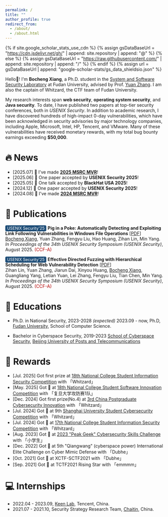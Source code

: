 ```yaml
---
permalink: /
title: ""
author_profile: true
redirect_from: 
  - /about/
  - /about.html
---
```


{% if site.google_scholar_stats_use_cdn %}
{% assign gsDataBaseUrl = "https://cdn.jsdelivr.net/gh/" | append: site.repository | append: "@" %}
{% else %}
{% assign gsDataBaseUrl = "https://raw.githubusercontent.com/" | append: site.repository | append: "/" %}
{% endif %}
{% assign url = gsDataBaseUrl | append: "google-scholar-stats/gs_data_shieldsio.json" %}

<span class='anchor' id='about-me'></span>

Hello👋! I'm <strong>Bocheng Xiang</strong>, a Ph.D. student in the
<a href="https://secsys.fudan.edu.cn/">System and Software Security Laboratory</a>
at Fudan University, advised by Prof. <a href="https://yuanxzhang.github.io/">Yuan Zhang</a>.
I am also the captain of Whitzard, the CTF team of Fudan University.

My research interests span <strong>web security</strong>, <strong>operating system security</strong>, and <strong>Java security</strong>. To date, I have published two papers at top-tier security conferences, both in <em>USENIX Security</em>. In addition to academic research, I have discovered hundreds of high-impact 0-day vulnerabilities, which have been acknowledged in security advisories by major technology companies, including Apple, Microsoft, Intel, HP, Tencent, and VMware. Many of these vulnerabilities have received monetary rewards, with my total bug bounty earnings exceeding <strong>$50,000</strong>.

# 🔥 News
- [2025.07]  🎉 I've made <a href="https://msrc.microsoft.com/blog/2025/07/congratulations-to-the-msrc-2025-most-valuable-security-researchers/"><strong>2025 MSRC MVR</strong></a>!
- [2025.06]  🎉 One paper accepted by <strong>USENIX Security 2025</strong>!
- [2025.05]  🎉 One talk accepted by <strong>BlackHat USA 2025</strong>!
- [2024.12]  🎉 One paper accepted by <strong>USENIX Security 2025</strong>!
- [2024.08]  🎉 I've made <a href="https://msrc.microsoft.com/blog/2024/08/congratulations-to-the-msrc-2024-most-valuable-security-researchers/"><strong>2024 MSRC MVR</strong></a>!


# 📝 Publications 
<span style="background-color:#1f4e78; color:white; padding:2px 6px; border-radius:4px; font-size:0.9em;">USENIX Security'25</span> **Pig in a Poke: Automatically Detecting and Exploiting Link Following Vulnerabilities in Windows File Operations** [<a href="https://crisprss.github.io/papers/linkzard-security25.pdf">PDF</a>]  
<u>Bocheng Xiang</u>, Yuan Zhang, Fengyu Liu, Hao Huang, Zihan Lin, Min Yang.  
*In Proceedings of the 34th USENIX Security Symposium (USENIX Security)*, August 2025. <span style="color:#b30000;">(CCF-A)</span>

<span style="background-color:#1f4e78; color:white; padding:2px 6px; border-radius:4px; font-size:0.9em;">USENIX Security'25</span> **Effective Directed Fuzzing with Hierarchical Scheduling for Web Vulnerability Detection** [<a href="https://crisprss.github.io/papers/WDFuzz-security25.pdf">PDF</a>]  
Zihan Lin, Yuan Zhang, Jiarun Dai, Xinyou Huang, <u>Bocheng Xiang</u>, Guangliang Yang, Letian Yuan, Lei Zhang, Fengyu Liu, Tian Chen, Min Yang.  
*In Proceedings of the 34th USENIX Security Symposium (USENIX Security)*, August 2025. <span style="color:#b30000;">(CCF-A)</span> 

<!-- # 🎖 Honors and Awards
- *2025.05*: Distinguished Paper Award, S&P 2025 (<1% submission)
 
- *2022.09*: 1st Place of The 13th National College Student Information Security Contest (Final Round) 🏆
-->

# 📖 Educations
- Ph.D. in National Security, 2023-2028 <em>(expected)</em>
2023.09 - now, Ph.D, <a href="https://www.fudan.edu.cn/">Fudan University</a>, School of Computer Science.

- Bachelor in Cyberspace Security, 2019-2023
<a href="https://scss.bupt.edu.cn/">School of Cyberspace Security</a>, <a href="https://www.bupt.edu.cn/">Beijing University of Posts and Telecommunications</a>

# 🏅 Rewards
- [Jul. 2025] Got first prize at <a href="http://www.ciscn.cn/upload/file/20250723/1753252788961904.pdf">18th National College Student Information Security Competition</a> with 「Whitzard」
- [May. 2025] Got 🏅 at <a href="http://www.ccsssc.com/notice?id=1924760535486386176">18th National College Student Software Innovation Competition</a> with 「复旦大学攻防赛1队」
- [Dec. 2024] Got first prize(No.4) at <a href="https://cpipc.acge.org.cn/sysFile/downFile.do?fileId=3955890483b04ef59f15fccb89d4a535">3rd China Postgraduate Cybersecurity Innovation</a> with 「Whitzard」
- [Jul. 2024] Got 🥉 at 9th <a href="https://shwas.dhu.edu.cn/2024/0704/c23272a348194/page.htm">Shanghai University Student Cybersecurity Competition</a> with 「Whitzard」
- [Jul. 2024] Got 🥉 at <a href="http://www.ciscn.cn/announcement/view/357">17th National College Student Information Security Competition</a> with 「Whitzard」
- [Aug. 2023] Got 🏅 at <a href="https://www.freebuf.com/news/376231.html">2023 "Peak Geek" Cybersecurity Skills Challenge</a> with 「小学生」
- [Dec. 2022] Got 🏅 at 5th "Qiangwang" (cyberspace power) International Elite Challenge on Cyber Mimic Defense with 「Dubhe」
- [Oct. 2021] Got 🏅 at XCTF-SCTF2021 with 「Dubhe」
- [Sep. 2021] Got 🥈 at TCTF2021 Rising Star with 「emmmm」


# 💻 Internships
- 2022.04 - 2023.09, <a href="https://keenlab.tencent.com/">Keen Lab</a>, Tencent, China.
- 2021.07 - 2021.10, Security Strategy Research Team, <a href="https://www.chaitin.cn/">Chaitin</a>, China.